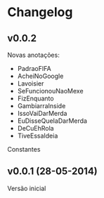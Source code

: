 # Changelog

## v0.0.2
 
Novas anotações:

  - PadraoFIFA
  - AcheiNoGoogle
  - Lavoisier
  - SeFuncionouNaoMexe
  - FizEnquanto
  - GambiarraInside
  - IssoVaiDarMerda
  - EuDisseQueIaDarMerda
  - DeCuEhRola
  - TiveEssaIdeia
  
Constantes

## v0.0.1 (28-05-2014)

Versão inicial